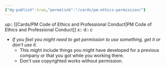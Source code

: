 ```yaml
---
{"dg-publish":true,"permalink":"/cards/pm-ethics-permission/"}
---
```


up:: [[Cards/PM Code of Ethics and Professional Conduct\|PM Code of Ethics and Professional Conduct]] 
x:: 
d:: c

- ﻿﻿*If you feel you might need to get permission to use something, get it or don't use it.*
	- This might include things you might have developed for a previous company or that you got while you working there. ﻿﻿
	- Don't use copyrighted works without permission.

